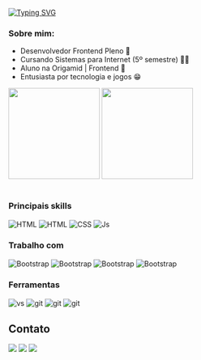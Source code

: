 [![Typing SVG](https://readme-typing-svg.demolab.com?font=Fira+Code&size=32&duration=2500&pause=1000&color=31D6D7&vCenter=true&width=600&lines=Prazer%2C+sou+Rafael+Trevisan;Desenvolvedor+Front-end)](https://git.io/typing-svg)

### Sobre mim: 
* Desenvolvedor Frontend Pleno 🚀
* Cursando Sistemas para Internet (5º semestre) 🧑‍🎓
* Aluno na Origamid | Frontend 📝
* Entusiasta por tecnologia e jogos 😁

<div>
  <img height="180cm" src="https://github-readme-stats.vercel.app/api?username=rafaelst2000&show_icons=true&theme=radical">
  <img height="180em" src="https://github-readme-stats.vercel.app/api/top-langs/?username=rafaelst2000&langs_count=4&theme=radical"/>
</div>
<br>

### Principais skills
<div style="display: center">
  <img align="center" alt="HTML" src="https://img.shields.io/badge/VUEJS-3fb27f?style=for-the-badge&logo=vue.js&logoColor=white">
  <img align="center" alt="HTML" src="https://img.shields.io/badge/HTML5-E34F26?style=for-the-badge&logo=html5&logoColor=white">
  <img align="center" alt="CSS" src="https://img.shields.io/badge/CSS-0367b2?&style=for-the-badge&logo=css3&logoColor=white">
  <img align="center" alt="Js" src="https://img.shields.io/badge/JavaScript-F7DF1E?style=for-the-badge&logo=javascript&logoColor=black">  
</div>

### Trabalho com
<div>
  <img align="center" alt="Bootstrap" src="https://img.shields.io/badge/Graphql-da0093?style=for-the-badge&logo=graphql&logoColor=white">
  <img align="center" alt="Bootstrap" src="https://img.shields.io/badge/Vuetify-1697f6?style=for-the-badge&logo=vuetify&logoColor=white">
  <img align="center" alt="Bootstrap" src="https://img.shields.io/badge/Sass-c76494?style=for-the-badge&logo=sass&logoColor=white">
  <img align="center" alt="Bootstrap" src="https://img.shields.io/badge/Storybook-ff4785?style=for-the-badge&logo=storybook&logoColor=white">
</div>

### Ferramentas
<div>
  <img align="center" alt="vs" src="https://img.shields.io/badge/VS Code-5C2D91?style=for-the-badge&logo=visual%20studio&logoColor=white">
  <img align="center" alt="git" src="https://img.shields.io/badge/GIT-E44C30?style=for-the-badge&logo=git&logoColor=white"/>
  <img align="center" alt="git" src="https://img.shields.io/badge/Jira-176de5?style=for-the-badge&logo=jira&logoColor=white"/>
  <img align="center" alt="git" src="https://img.shields.io/badge/Figma-0ac97f?style=for-the-badge&logo=figma&logoColor=white"/>
</div>

## Contato
<div style="display: center"> 
  <a href="https://www.linkedin.com/in/rafaelst2000" target="_blank"><img src="https://img.shields.io/badge/LinkedIn-0077B5?style=for-the-badge&logo=linkedin&logoColor=white" target="_blank"></a>
  <a href = "mailto:rafaelst2000@gmail.com"><img src="https://img.shields.io/badge/-Gmail-%23333?style=for-the-badge&logo=gmail&logoColor=white" target="_blank"></a>
  <a href = "https://www.instagram.com/trevizera/"><img src="https://img.shields.io/badge/Instagram-E4405F?style=for-the-badge&logo=instagram&logoColor=white" target="_blank"></a>
</div>
